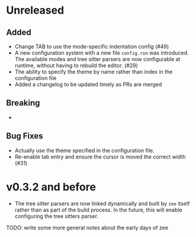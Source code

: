 # Unreleased

## Added

- Change TAB to use the mode-specific indentation config (#49)
- A new configuration system with a new file `config.ron` was introduced. The
  available modes and tree sitter parsers are now configurable at runtime,
  without having to rebuild the editor. (#29)
- The ability to specify the theme by name rather than index in the
  configuration file
- Added a changelog to be updated timely as PRs are merged

## Breaking

-

## Bug Fixes

- Actually use the theme specified in the configuration file.
- Re-enable tab entry and ensure the cursor is moved the correct width (#31)

# v0.3.2 and before

- The tree sitter parsers are now linked dynamically and built by `zee` itself
  rather than as part of the build process. In the future, this will enable
  configuring the tree sitters parser.

TODO: write some more general notes about the early days of zee
